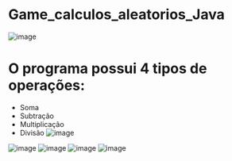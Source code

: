 # Game_calculos_aleatorios_Java

![image](https://github.com/EribaldoOliveira/-Game_calculos_aleatorios_Java/assets/114995774/ff021ad4-7241-434e-8122-bdc6c198c708)

# O programa possui 4 tipos de operações:
- Soma
- Subtração
- Multiplicação
- Divisão
![image](https://github.com/EribaldoOliveira/Game_calculos_aleatorios_Java/assets/114995774/19ad91c3-ebb6-46af-bd78-a80d38368ab1)

![image](https://github.com/EribaldoOliveira/-Game_calculos_aleatorios_Java/assets/114995774/5668a05a-68ef-4663-90c9-4c4ddee52e5e)
![image](https://github.com/EribaldoOliveira/-Game_calculos_aleatorios_Java/assets/114995774/f268d4a2-b193-4291-b083-4b08c84244d9)
![image](https://github.com/EribaldoOliveira/-Game_calculos_aleatorios_Java/assets/114995774/bc31e6f0-dcb7-4712-a5ec-9c2a0f14a37b)
![image](https://github.com/EribaldoOliveira/-Game_calculos_aleatorios_Java/assets/114995774/4cd941c9-6d0a-4277-a128-5867e25684c3)




